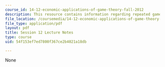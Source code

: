 ```yaml
---
course_id: 14-12-economic-applications-of-game-theory-fall-2012
description: This resource contains information regarding repeated games.
file_location: /coursemedia/14-12-economic-applications-of-game-theory-fall-2012/54f153ef7ed7800f367ce2b4021a18db_MIT14_12F12_chapter12.pdf
file_type: application/pdf
layout: pdf
title: Session 12 Lecture Notes
type: course
uid: 54f153ef7ed7800f367ce2b4021a18db

---
```

None